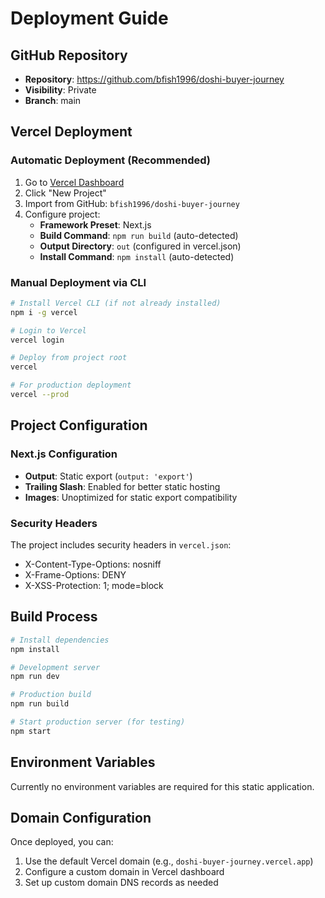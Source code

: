 # Deployment Guide

## GitHub Repository
- **Repository**: https://github.com/bfish1996/doshi-buyer-journey
- **Visibility**: Private
- **Branch**: main

## Vercel Deployment

### Automatic Deployment (Recommended)
1. Go to [Vercel Dashboard](https://vercel.com/dashboard)
2. Click "New Project"
3. Import from GitHub: `bfish1996/doshi-buyer-journey`
4. Configure project:
   - **Framework Preset**: Next.js
   - **Build Command**: `npm run build` (auto-detected)
   - **Output Directory**: `out` (configured in vercel.json)
   - **Install Command**: `npm install` (auto-detected)

### Manual Deployment via CLI
```bash
# Install Vercel CLI (if not already installed)
npm i -g vercel

# Login to Vercel
vercel login

# Deploy from project root
vercel

# For production deployment
vercel --prod
```

## Project Configuration

### Next.js Configuration
- **Output**: Static export (`output: 'export'`)
- **Trailing Slash**: Enabled for better static hosting
- **Images**: Unoptimized for static export compatibility

### Security Headers
The project includes security headers in `vercel.json`:
- X-Content-Type-Options: nosniff
- X-Frame-Options: DENY
- X-XSS-Protection: 1; mode=block

## Build Process
```bash
# Install dependencies
npm install

# Development server
npm run dev

# Production build
npm run build

# Start production server (for testing)
npm start
```

## Environment Variables
Currently no environment variables are required for this static application.

## Domain Configuration
Once deployed, you can:
1. Use the default Vercel domain (e.g., `doshi-buyer-journey.vercel.app`)
2. Configure a custom domain in Vercel dashboard
3. Set up custom domain DNS records as needed
